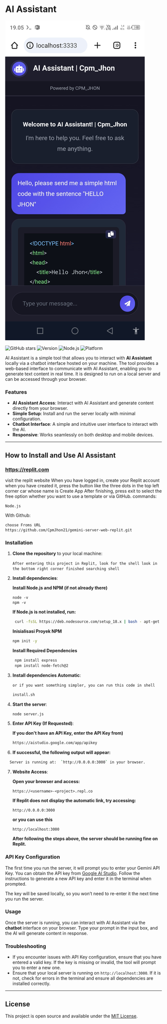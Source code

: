 
# AI Assistant

![Banner](Assisten-ai.jpg)

![GitHub stars](https://img.shields.io/github/stars/wanzxploit/GEMINI-SERVER?style=social)
![Version](https://img.shields.io/badge/version-1.0-brightgreen)
![Node.js](https://img.shields.io/badge/node.js-16%2B-blue)
![Platform](https://img.shields.io/badge/platform-linux%20%7C%20termux-lightgrey)

AI Assistant is a simple tool that allows you to interact with **AI Assistant** locally via a chatbot interface hosted on your machine. The tool provides a web-based interface to communicate with AI Assistant, enabling you to generate text content in real time. It is designed to run on a local server and can be accessed through your browser.

### Features

- **AI Assistant Access**: Interact with AI Assistant and generate content directly from your browser.
- **Simple Setup**: Install and run the server locally with minimal configuration.
- **Chatbot Interface**: A simple and intuitive user interface to interact with the AI.
- **Responsive**: Works seamlessly on both desktop and mobile devices.

---

## How to Install and Use AI Assistant

### https://replit.com

visit the replit website When you have logged in, create your Replit account when you have created it, press the button like the three dots in the top left corner car whose name is Create App After finishing, press exit to select the free option whether you want to use a template or via GitHub.  commands:

```opsi template replit 
Node.js
```

With Github:

```opsi github 
choose Froms URL
https://github.com/CpmJhon21/gemini-server-web-replit.git
```

### Installation

1. **Clone the repository** to your local machine:

    ```After entering this project in Replit, look for the shell look in the bottom right corner finished searching shell ```

2. **Install dependencies**:


    **Install Node.js and NPM (if not already there)**
    ```
    node -v
    npm -v
    ```
    
    **If Node.js is not installed, run:**
   ```bash
    curl -fsSL https://deb.nodesource.com/setup_18.x | bash - apt-get install -y nodejs
    ```
    
    **Inisialisasi Proyek NPM**
    
    ```bash
    npm init -y
    ```
    
    **Install Required Dependencies**
    
    ```bash
     npm install express
     npm install node-fetch@2 
    ```

3. **Install dependencies Automatic**:

    ```or if you want something simpler, you can run this code in shell ```

    ```bash
    install.sh
    ```
    
4. **Start the server**:

    ```bash
    node server.js
    ```
    
5. **Enter API Key (If Requested)**:
    
    **If you don't have an API Key, enter the API Key from)**

    ```bash
    https://aistudio.google.com/app/apikey
    ```

6. **If successful, the following output will appear:** 

 ```bash
   Server is running at:  `http://0.0.0.0:3000` in your browser.
   ```
   
7. **Website Access**:


   **Open your browser and access:**
    ```php-template
    https://<username>-<project>.repl.co
    ```
    
    **If Replit does not display the automatic link, try accessing:**
    
     ```ccp
    http://0.0.0.0:3000
    ```
    
    **or you can use this**
    
     ```arduino
    http://localhost:3000
    ```
    
    
    **After following the steps above, the server should be running fine on Replit.**
    

### API Key Configuration

The first time you run the server, it will prompt you to enter your Gemini API Key. You can obtain the API key from [Google AI Studio](https://aistudio.google.com/app/apikey). Follow the instructions to generate a new API key and enter it in the terminal when prompted.

The key will be saved locally, so you won’t need to re-enter it the next time you run the server.

### Usage

Once the server is running, you can interact with AI Assistant via the **chatbot** interface on your browser. Type your prompt in the input box, and the AI will generate content in response.

### Troubleshooting

- If you encounter issues with API Key configuration, ensure that you have entered a valid key. If the key is missing or invalid, the tool will prompt you to enter a new one.
- Ensure that your local server is running on `http://localhost:3000`. If it is not, check for errors in the terminal and ensure all dependencies are installed correctly.

---

## License

This project is open source and available under the [MIT License](LICENSE).
